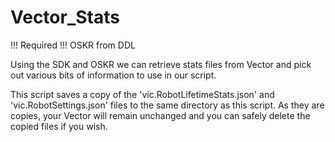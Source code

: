 # Vector_Stats

!!! Required !!!
OSKR from DDL

Using the SDK and OSKR we can retrieve stats files from Vector and pick out various bits of information to use in our script.

This script saves a copy of the 'vic.RobotLifetimeStats.json' and 'vic.RobotSettings.json' files to the same directory as this script. As they are copies, your Vector will remain unchanged and you can safely delete the copied files if you wish.
